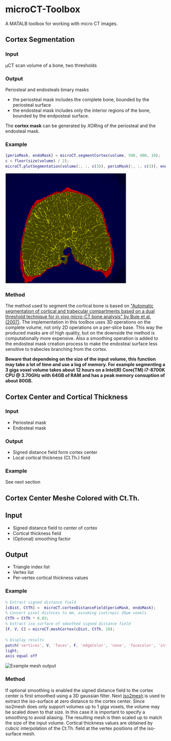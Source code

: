 # microCT-Toolbox
A MATALB toolbox for working with micro CT images.

## Cortex Segmentation

### Input
µCT scan volume of a bone, two thresholds

### Output
Periosteal and endosteals binary masks

- the periosteal mask includes the complete bone, bounded by the periosteal surface
- the endosteal mask includes only the interior regions of the bone, bounded by the endposteal surface.

The **cortex mask** can be generated by *XOR*ing of the periosteal and the endosteal mask.

### Example
```matlab
[perioMask, endoMask] = microCT.segmentCortex(volume, 500, 400, 10);
c = floor(size(volume) / 2);
microCT.plotSegmentation(volume(:, :, c(3)), perioMask(:, :, c(3)), endoMask(:, :, c(3));
```

![Example segmentation output](https://raw.githubusercontent.com/ithron/microCT-Toolbox/master/images/muCTSegmentationExample.png?token=AAMZhQeOC3Zw71zn_jph7fas0JFh_LOVks5ceTNCwA%3D%3D)

### Method
The method used to segment the cortical bone is based on ["Automatic segmentation of cortical and trabecular compartments based on a dual threshold technique for in vivo micro-CT bone analysis" by Buie et al. (2007)](https://www.sciencedirect.com/science/article/pii/S8756328207005558?via%3Dihub).
The implementation in this toolbox uses 3D operations on the complete volume, not only 2D operations on a per-slice base.
This way the produced masks are of high quality, but on the downside the method is computationally more expensive.
Also a smoothing operation is added to the endosteal mask creation process to make the endosteal surface less sensitive to trabecles branching from the cortex.

**Beware that dependeing on the size of the input volume, this function may take a lot of time and use a log of memory.
For example segmenting a 3 giga voxel volume takes about 12 hours on a Intel(R) Core(TM) i7-8700K CPU @ 3.70GHz with 64GB of RAM and has a peak memory consuption of about 80GB.**

## Cortex Center and Cortical Thickness

### Input
- Periosteal mask
- Endosteal mask

### Output
- Signed distance field form cortex center
- Local cortical thickness (Ct.Th.) field

### Example
See next section

## Cortex Center Meshe Colored with Ct.Th.

## Input
- Signed distance field to center of cortex
- Cortical thickness field
- (Optional) smoothing factor

## Output
- Triangle index list
- Vertex list
- Per-vertex cortical thickness values

### Example
```matlab
% Extract signed distance field
[cDist, CtTh] =  microCT.cortexDistanceField(perioMask, endoMask);
% Convert pixel distnces to mm, assuming isotropic 30µm voxels
CtTh = CtTh * 0.03;
% Extract iso surface of smoothed signed distance field
[F, V, C] = microCT.meshCortex(cDist, CtTh, 10);

% Display results
patch('vertices', V, 'faces', F, 'edgeColor', 'none', 'facecolor', 'interp', 'facelighting', 'phong', 'FaceVertexCData', C);
light;
axis equal off
```

![Example mesh output](https://github.com/ithron/microCT-Toolbox/raw/master/images/muCTMeshExample.png)

### Method
If optional smoothing is enabled the signed distance field to the cortex center is first smoothed using a 3D gaussian filter.
Next [iso2mesh](http://iso2mesh.sourceforge.net) is used to extract the iso-surface at zero distance to the cortex center.
Since iso2mesh does only support volumes up to 1 giga voxels, the volume may be scaled down to that size. In this case it is important to specify a smoothing to avoid aliasing. The resulting mesh is then scaled up to match the size of the input volume.
Cortical thickness values are obtained by cubcic interpolation of the Ct.Th. field at the vertex positions of the iso-surface mesh.
